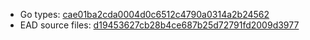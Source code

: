 * Go types: [cae01ba2cda0004d0c6512c4790a0314a2b24562](https://github.com/NYULibraries/dlts-finding-aids-ead-go-packages/commit/cae01ba2cda0004d0c6512c4790a0314a2b24562)
* EAD source files: [d19453627cb28b4ce687b25d72791fd2009d3977](https://github.com/NYULibraries/dlts-finding-aids-ead-sample-set-1/commit/d19453627cb28b4ce687b25d72791fd2009d3977)
